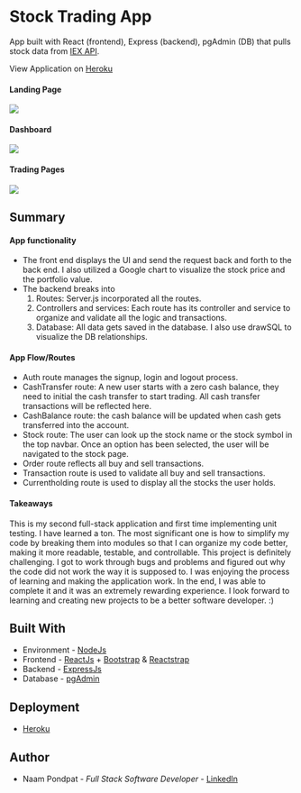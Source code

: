 # Stock Trading App

App built with React (frontend), Express (backend), pgAdmin (DB) that pulls stock data from [IEX API](https://iexcloud.io/docs/api/).

View Application on [Heroku](https://naamp-stock-trading.herokuapp.com/)

#### Landing Page
<img src="https://user-images.githubusercontent.com/53867191/132024927-5811a580-962b-4912-bb3f-daca692a7b91.png" />

#### Dashboard
<img src="https://user-images.githubusercontent.com/53867191/132025287-7bc2e297-8d25-4a64-a568-5d83899a2adf.png" />

#### Trading Pages
<img src="https://user-images.githubusercontent.com/53867191/132025447-6626dec9-5ec6-4d96-99be-3c7d0fb7afb2.png" />

## Summary

#### App functionality
-	The front end displays the UI and send the request back and forth to the back end. I also utilized a Google chart to visualize the stock price and the portfolio value. 
-	The backend breaks into 
    1.	Routes: Server.js incorporated all the routes.
    2.	Controllers and services: Each route has its controller and service to organize and validate all the logic and transactions.
    3.	Database: All data gets saved in the database. I also use drawSQL to visualize the DB relationships.

#### App Flow/Routes
- Auth route manages the signup, login and logout process. 
- CashTransfer route: A new user starts with a zero cash balance, they need to initial the cash transfer to start trading. All cash transfer transactions will be reflected here.
- CashBalance route: the cash balance will be updated when cash gets transferred into the account.
- Stock route: The user can look up the stock name or the stock symbol in the top navbar. Once an option has been selected, the user will be navigated to the stock page.
- Order route reflects all buy and sell transactions. 
- Transaction route is used to validate all buy and sell transactions.
- Currentholding route is used to display all the stocks the user holds.

#### Takeaways

This is my second full-stack application and first time implementing unit testing. I have learned a ton. The most significant one is how to simplify my code by breaking them into modules so that I can organize my code better, making it more readable, testable, and controllable. This project is definitely challenging. I got to work through bugs and problems and figured out why the code did not work the way it is supposed to. I was enjoying the process of learning and making the application work. In the end, I was able to complete it and it was an extremely rewarding experience. I look forward to learning and creating new projects to be a better software developer. :)


## Built With

- Environment - [NodeJs](https://nodejs.org/en/)
- Frontend - [ReactJs](https://reactjs.org/) + [Bootstrap](https://getbootstrap.com/) & [Reactstrap](https://reactstrap.github.io/)
- Backend - [ExpressJs](https://expressjs.com/)
- Database - [pgAdmin](https://www.pgadmin.org/)

## Deployment

- [Heroku](https://www.heroku.com)

## Author

- Naam Pondpat - _Full Stack Software Developer_ - [LinkedIn](https://www.linkedin.com/in/naam-pondpat-638153150/)


